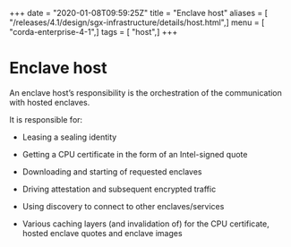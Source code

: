 +++
date = "2020-01-08T09:59:25Z"
title = "Enclave host"
aliases = [ "/releases/4.1/design/sgx-infrastructure/details/host.html",]
menu = [ "corda-enterprise-4-1",]
tags = [ "host",]
+++


# Enclave host

An enclave host’s responsibility is the orchestration of the communication with hosted enclaves.

It is responsible for:


* Leasing a sealing identity


* Getting a CPU certificate in the form of an Intel-signed quote


* Downloading and starting of requested enclaves


* Driving attestation and subsequent encrypted traffic


* Using discovery to connect to other enclaves/services


* Various caching layers (and invalidation of) for the CPU certificate, hosted enclave quotes and enclave images



